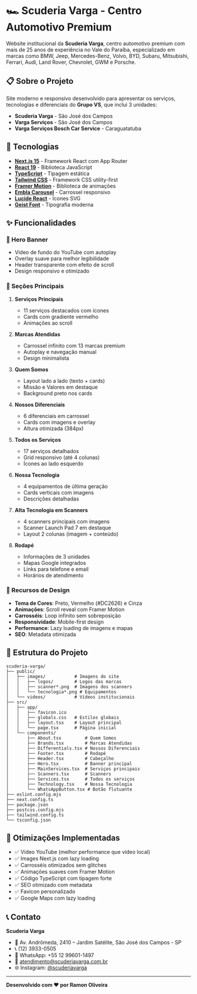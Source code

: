 # 🏎️ Scuderia Varga - Centro Automotivo Premium

Website institucional da **Scuderia Varga**, centro automotivo premium com mais de 25 anos de experiência no Vale do Paraíba, especializado em marcas como BMW, Jeep, Mercedes-Benz, Volvo, BYD, Subaru, Mitsubishi, Ferrari, Audi, Land Rover, Chevrolet, GWM e Porsche.

## 📋 Sobre o Projeto

Site moderno e responsivo desenvolvido para apresentar os serviços, tecnologias e diferenciais do **Grupo VS**, que inclui 3 unidades:
- **Scuderia Varga** - São José dos Campos
- **Varga Serviços** - São José dos Campos
- **Varga Serviços Bosch Car Service** - Caraguatatuba

## 🚀 Tecnologias

- **[Next.js 15](https://nextjs.org/)** - Framework React com App Router
- **[React 19](https://react.dev/)** - Biblioteca JavaScript
- **[TypeScript](https://www.typescriptlang.org/)** - Tipagem estática
- **[Tailwind CSS](https://tailwindcss.com/)** - Framework CSS utility-first
- **[Framer Motion](https://www.framer.com/motion/)** - Biblioteca de animações
- **[Embla Carousel](https://www.embla-carousel.com/)** - Carrossel responsivo
- **[Lucide React](https://lucide.dev/)** - Ícones SVG
- **[Geist Font](https://vercel.com/font)** - Tipografia moderna

## ✨ Funcionalidades

### 🎥 Hero Banner
- Vídeo de fundo do YouTube com autoplay
- Overlay suave para melhor legibilidade
- Header transparente com efeito de scroll
- Design responsivo e otimizado

### 📱 Seções Principais

1. **Serviços Principais**
   - 11 serviços destacados com ícones
   - Cards com gradiente vermelho
   - Animações ao scroll

2. **Marcas Atendidas**
   - Carrossel infinito com 13 marcas premium
   - Autoplay e navegação manual
   - Design minimalista

3. **Quem Somos**
   - Layout lado a lado (texto + cards)
   - Missão e Valores em destaque
   - Background preto nos cards

4. **Nossos Diferenciais**
   - 6 diferenciais em carrossel
   - Cards com imagens e overlay
   - Altura otimizada (384px)

5. **Todos os Serviços**
   - 17 serviços detalhados
   - Grid responsivo (até 4 colunas)
   - Ícones ao lado esquerdo

6. **Nossa Tecnologia**
   - 4 equipamentos de última geração
   - Cards verticais com imagens
   - Descrições detalhadas

7. **Alta Tecnologia em Scanners**
   - 4 scanners principais com imagens
   - Scanner Launch Pad 7 em destaque
   - Layout 2 colunas (imagem + conteúdo)

8. **Rodapé**
   - Informações de 3 unidades
   - Mapas Google integrados
   - Links para telefone e email
   - Horários de atendimento

### 🎨 Recursos de Design

- **Tema de Cores**: Preto, Vermelho (#DC2626) e Cinza
- **Animações**: Scroll reveal com Framer Motion
- **Carrosséis**: Loop infinito sem sobreposição
- **Responsividade**: Mobile-first design
- **Performance**: Lazy loading de imagens e mapas
- **SEO**: Metadata otimizada

## 📁 Estrutura do Projeto

```
scuderia-varga/
├── public/
│   ├── images/           # Imagens do site
│   │   ├── logos/        # Logos das marcas
│   │   ├── scanner*.png  # Imagens dos scanners
│   │   └── tecnologia*.png # Equipamentos
│   └── videos/           # Vídeos institucionais
├── src/
│   ├── app/
│   │   ├── favicon.ico
│   │   ├── globals.css   # Estilos globais
│   │   ├── layout.tsx    # Layout principal
│   │   └── page.tsx      # Página inicial
│   └── components/
│       ├── About.tsx         # Quem Somos
│       ├── Brands.tsx        # Marcas Atendidas
│       ├── Differentials.tsx # Nossos Diferenciais
│       ├── Footer.tsx        # Rodapé
│       ├── Header.tsx        # Cabeçalho
│       ├── Hero.tsx          # Banner principal
│       ├── MainServices.tsx  # Serviços principais
│       ├── Scanners.tsx      # Scanners
│       ├── Services.tsx      # Todos os serviços
│       ├── Technology.tsx    # Nossa Tecnologia
│       └── WhatsAppButton.tsx # Botão flutuante
├── eslint.config.mjs
├── next.config.ts
├── package.json
├── postcss.config.mjs
├── tailwind.config.ts
└── tsconfig.json
```

## 🎯 Otimizações Implementadas

- ✅ Vídeo YouTube (melhor performance que vídeo local)
- ✅ Images Next.js com lazy loading
- ✅ Carrosséis otimizados sem glitches
- ✅ Animações suaves com Framer Motion
- ✅ Código TypeScript com tipagem forte
- ✅ SEO otimizado com metadata
- ✅ Favicon personalizado
- ✅ Google Maps com lazy loading

## 📞 Contato

**Scuderia Varga**
- 📍 Av. Andrômeda, 2410 – Jardim Satélite, São José dos Campos - SP
- 📞 (12) 3933-0505
- 📱 WhatsApp: +55 12 99601-1497
- 📧 atendimento@scuderiavarga.com.br
- 🌐 Instagram: [@scuderiavarga](https://www.instagram.com/scuderiavarga)

---

**Desenvolvido com ❤️ por Ramon Oliveira**
